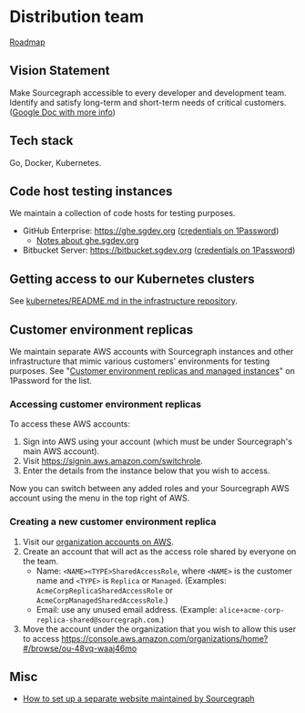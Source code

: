 # Distribution team

[Roadmap](https://docs.google.com/document/d/1cBsE9801DcBF9chZyMnxRdolqM_1c2pPyGQz15QAvYI/edit#heading=h.mi8zg2ql2uc6)

## Vision Statement

Make Sourcegraph accessible to every developer and development team. Identify and satisfy long-term and short-term needs of critical customers. ([Google Doc with more info](https://docs.google.com/document/d/1-RQTq1HnhvxiLWrHUssmSW3aSUqlIOfTtTg1wvKGtzc/edit?ts=5da61097#heading=h.frjbo9inynne))

## Tech stack

Go, Docker, Kubernetes.

## Code host testing instances

We maintain a collection of code hosts for testing purposes.

- GitHub Enterprise: https://ghe.sgdev.org ([credentials on 1Password](https://my.1password.com/vaults/dnrhbauihkhjs5ag6vszsme45a/allitems/bw4nttlfqve3rc6xqzbqq7l7pm))
  - [Notes about ghe.sgdev.org](github_enterprise_testing_instance.md)
- Bitbucket Server: https://bitbucket.sgdev.org ([credentials on 1Password](https://my.1password.com/vaults/dnrhbauihkhjs5ag6vszsme45a/allitems/6owvzrgxfva3hn5jxe2253qbwi))

## Getting access to our Kubernetes clusters

See [kubernetes/README.md in the infrastructure repository](https://github.com/sourcegraph/infrastructure/blob/master/kubernetes/README.md).

## Customer environment replicas

We maintain separate AWS accounts with Sourcegraph instances and other infrastructure that mimic various customers' environments for testing purposes. See "[Customer environment replicas and managed instances](https://my.1password.com/vaults/dnrhbauihkhjs5ag6vszsme45a/003/ctqvj7zcmdiujmfh2mxzffdlym)" on 1Password for the list.

### Accessing customer environment replicas

To access these AWS accounts:

1. Sign into AWS using your account (which must be under Sourcegraph's main AWS account).
1. Visit https://signin.aws.amazon.com/switchrole.
1. Enter the details from the instance below that you wish to access.

Now you can switch between any added roles and your Sourcegraph AWS account using the menu in the top right of AWS.

### Creating a new customer environment replica

1. Visit our [organization accounts on AWS](https://console.aws.amazon.com/organizations/home?#/accounts).
1. Create an account that will act as the access role shared by everyone on the team.
   - Name: `<NAME><TYPE>SharedAccessRole`, where `<NAME>` is the customer name and `<TYPE>` is `Replica` or `Managed`. (Examples: `AcmeCorpReplicaSharedAccessRole` or `AcmeCorpManagedSharedAccessRole`.)
   - Email: use any unused email address. (Example: `alice+acme-corp-replica-shared@sourcegraph.com`.)
1. Move the account under the organization that you wish to allow this user to access https://console.aws.amazon.com/organizations/home?#/browse/ou-48vq-waaj46mo

## Misc

- [How to set up a separate website maintained by Sourcegraph](separate_website.md)